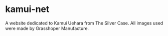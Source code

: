 # kamui-net
A website dedicated to Kamui Uehara from The Silver Case. All images used were made by Grasshoper Manufacture.

